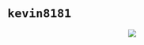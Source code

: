 # `kevin8181`

<p align="center">
  <a href="https://skillicons.dev">
    <img src="https://skillicons.dev/icons?i=ts,nodejs,astro,react,tailwind,cloudflare,vercel,postgres,discord,discordjs,docker,pnpm,vscodium,githubactions,linux,md&perline=8" />
  </a>
</p>
